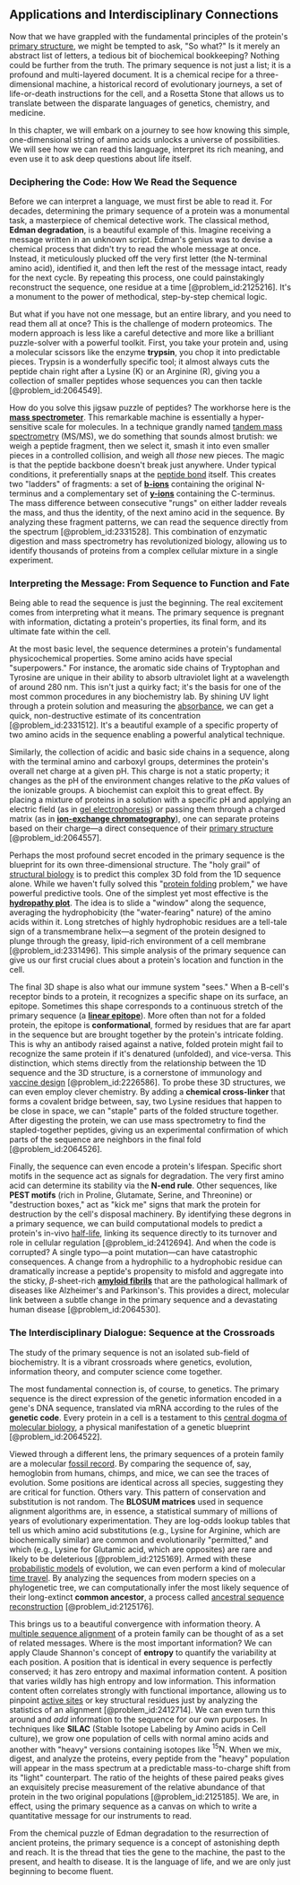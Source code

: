 ## Applications and Interdisciplinary Connections

Now that we have grappled with the fundamental principles of the protein's [primary structure](@article_id:144382), we might be tempted to ask, "So what?" Is it merely an abstract list of letters, a tedious bit of biochemical bookkeeping? Nothing could be further from the truth. The primary sequence is not just a list; it is a profound and multi-layered document. It is a chemical recipe for a three-dimensional machine, a historical record of evolutionary journeys, a set of life-or-death instructions for the cell, and a Rosetta Stone that allows us to translate between the disparate languages of genetics, chemistry, and medicine.

In this chapter, we will embark on a journey to see how knowing this simple, one-dimensional string of amino acids unlocks a universe of possibilities. We will see how we can read this language, interpret its rich meaning, and even use it to ask deep questions about life itself.

### Deciphering the Code: How We Read the Sequence

Before we can interpret a language, we must first be able to read it. For decades, determining the primary sequence of a protein was a monumental task, a masterpiece of chemical detective work. The classical method, **Edman degradation**, is a beautiful example of this. Imagine receiving a message written in an unknown script. Edman's genius was to devise a chemical process that didn't try to read the whole message at once. Instead, it meticulously plucked off the very first letter (the N-terminal amino acid), identified it, and then left the rest of the message intact, ready for the next cycle. By repeating this process, one could painstakingly reconstruct the sequence, one residue at a time [@problem_id:2125216]. It's a monument to the power of methodical, step-by-step chemical logic.

But what if you have not one message, but an entire library, and you need to read them all at once? This is the challenge of modern proteomics. The modern approach is less like a careful detective and more like a brilliant puzzle-solver with a powerful toolkit. First, you take your protein and, using a molecular scissors like the enzyme **trypsin**, you chop it into predictable pieces. Trypsin is a wonderfully specific tool; it almost always cuts the peptide chain right after a Lysine (K) or an Arginine (R), giving you a collection of smaller peptides whose sequences you can then tackle [@problem_id:2064549].

How do you solve this jigsaw puzzle of peptides? The workhorse here is the **[mass spectrometer](@article_id:273802)**. This remarkable machine is essentially a hyper-sensitive scale for molecules. In a technique grandly named [tandem mass spectrometry](@article_id:148102) (MS/MS), we do something that sounds almost brutish: we weigh a peptide fragment, then we select it, smash it into even smaller pieces in a controlled collision, and weigh all *those* new pieces. The magic is that the peptide backbone doesn't break just anywhere. Under typical conditions, it preferentially snaps at the [peptide bond](@article_id:144237) itself. This creates two "ladders" of fragments: a set of **[b-ions](@article_id:175537)** containing the original N-terminus and a complementary set of **[y-ions](@article_id:162235)** containing the C-terminus. The mass difference between consecutive "rungs" on either ladder reveals the mass, and thus the identity, of the next amino acid in the sequence. By analyzing these fragment patterns, we can read the sequence directly from the spectrum [@problem_id:2331528]. This combination of enzymatic digestion and mass spectrometry has revolutionized biology, allowing us to identify thousands of proteins from a complex cellular mixture in a single experiment.

### Interpreting the Message: From Sequence to Function and Fate

Being able to read the sequence is just the beginning. The real excitement comes from interpreting what it means. The primary sequence is pregnant with information, dictating a protein's properties, its final form, and its ultimate fate within the cell.

At the most basic level, the sequence determines a protein's fundamental physicochemical properties. Some amino acids have special "superpowers." For instance, the aromatic side chains of Tryptophan and Tyrosine are unique in their ability to absorb ultraviolet light at a wavelength of around $280$ nm. This isn't just a quirky fact; it's the basis for one of the most common procedures in any biochemistry lab. By shining UV light through a protein solution and measuring the [absorbance](@article_id:175815), we can get a quick, non-destructive estimate of its concentration [@problem_id:2331512]. It's a beautiful example of a specific property of two amino acids in the sequence enabling a powerful analytical technique.

Similarly, the collection of acidic and basic side chains in a sequence, along with the terminal amino and carboxyl groups, determines the protein's overall net charge at a given pH. This charge is not a static property; it changes as the pH of the environment changes relative to the $pKa$ values of the ionizable groups. A biochemist can exploit this to great effect. By placing a mixture of proteins in a solution with a specific pH and applying an electric field (as in [gel electrophoresis](@article_id:144860)) or passing them through a charged matrix (as in **[ion-exchange chromatography](@article_id:148043)**), one can separate proteins based on their charge—a direct consequence of their [primary structure](@article_id:144382) [@problem_id:2064557].

Perhaps the most profound secret encoded in the primary sequence is the blueprint for its own three-dimensional structure. The "holy grail" of [structural biology](@article_id:150551) is to predict this complex 3D fold from the 1D sequence alone. While we haven't fully solved this "[protein folding](@article_id:135855) problem," we have powerful predictive tools. One of the simplest yet most effective is the **[hydropathy plot](@article_id:176878)**. The idea is to slide a "window" along the sequence, averaging the hydrophobicity (the "water-fearing" nature) of the amino acids within it. Long stretches of highly hydrophobic residues are a tell-tale sign of a transmembrane helix—a segment of the protein designed to plunge through the greasy, lipid-rich environment of a cell membrane [@problem_id:2331496]. This simple analysis of the primary sequence can give us our first crucial clues about a protein's location and function in the cell.

The final 3D shape is also what our immune system "sees." When a B-cell's receptor binds to a protein, it recognizes a specific shape on its surface, an epitope. Sometimes this shape corresponds to a continuous stretch of the primary sequence (a **[linear epitope](@article_id:164866)**). More often than not for a folded protein, the epitope is **conformational**, formed by residues that are far apart in the sequence but are brought together by the protein's intricate folding. This is why an antibody raised against a native, folded protein might fail to recognize the same protein if it's denatured (unfolded), and vice-versa. This distinction, which stems directly from the relationship between the 1D sequence and the 3D structure, is a cornerstone of immunology and [vaccine design](@article_id:190574) [@problem_id:2226586]. To probe these 3D structures, we can even employ clever chemistry. By adding a **chemical cross-linker** that forms a covalent bridge between, say, two Lysine residues that happen to be close in space, we can "staple" parts of the folded structure together. After digesting the protein, we can use mass spectrometry to find the stapled-together peptides, giving us an experimental confirmation of which parts of the sequence are neighbors in the final fold [@problem_id:2064526].

Finally, the sequence can even encode a protein's lifespan. Specific short motifs in the sequence act as signals for degradation. The very first amino acid can determine its stability via the **N-end rule**. Other sequences, like **PEST motifs** (rich in Proline, Glutamate, Serine, and Threonine) or "destruction boxes," act as "kick me" signs that mark the protein for destruction by the cell's disposal machinery. By identifying these degrons in a primary sequence, we can build computational models to predict a protein's in-vivo [half-life](@article_id:144349), linking its sequence directly to its turnover and role in cellular regulation [@problem_id:2412694]. And when the code is corrupted? A single typo—a point mutation—can have catastrophic consequences. A change from a hydrophilic to a hydrophobic residue can dramatically increase a peptide's propensity to misfold and aggregate into the sticky, $\beta$-sheet-rich **[amyloid fibrils](@article_id:155495)** that are the pathological hallmark of diseases like Alzheimer's and Parkinson's. This provides a direct, molecular link between a subtle change in the primary sequence and a devastating human disease [@problem_id:2064530].

### The Interdisciplinary Dialogue: Sequence at the Crossroads

The study of the primary sequence is not an isolated sub-field of biochemistry. It is a vibrant crossroads where genetics, evolution, information theory, and computer science come together.

The most fundamental connection is, of course, to genetics. The primary sequence is the direct expression of the genetic information encoded in a gene's DNA sequence, translated via mRNA according to the rules of the **genetic code**. Every protein in a cell is a testament to this [central dogma of molecular biology](@article_id:148678), a physical manifestation of a genetic blueprint [@problem_id:2064522].

Viewed through a different lens, the primary sequences of a protein family are a molecular [fossil record](@article_id:136199). By comparing the sequence of, say, hemoglobin from humans, chimps, and mice, we can see the traces of evolution. Some positions are identical across all species, suggesting they are critical for function. Others vary. This pattern of conservation and substitution is not random. The **BLOSUM matrices** used in sequence alignment algorithms are, in essence, a statistical summary of millions of years of evolutionary experimentation. They are log-odds lookup tables that tell us which amino acid substitutions (e.g., Lysine for Arginine, which are biochemically similar) are common and evolutionarily "permitted," and which (e.g., Lysine for Glutamic acid, which are opposites) are rare and likely to be deleterious [@problem_id:2125169]. Armed with these [probabilistic models](@article_id:184340) of evolution, we can even perform a kind of molecular [time travel](@article_id:187883). By analyzing the sequences from modern species on a phylogenetic tree, we can computationally infer the most likely sequence of their long-extinct **common ancestor**, a process called [ancestral sequence reconstruction](@article_id:165577) [@problem_id:2125176].

This brings us to a beautiful convergence with information theory. A [multiple sequence alignment](@article_id:175812) of a protein family can be thought of as a set of related messages. Where is the most important information? We can apply Claude Shannon's concept of **entropy** to quantify the variability at each position. A position that is identical in every sequence is perfectly conserved; it has zero entropy and maximal information content. A position that varies wildly has high entropy and low information. This information content often correlates strongly with functional importance, allowing us to pinpoint [active sites](@article_id:151671) or key structural residues just by analyzing the statistics of an alignment [@problem_id:2412714]. We can even turn this around and *add* information to the sequence for our own purposes. In techniques like **SILAC** (Stable Isotope Labeling by Amino acids in Cell culture), we grow one population of cells with normal amino acids and another with "heavy" versions containing isotopes like $^{15}\text{N}$. When we mix, digest, and analyze the proteins, every peptide from the "heavy" population will appear in the mass spectrum at a predictable mass-to-charge shift from its "light" counterpart. The ratio of the heights of these paired peaks gives an exquisitely precise measurement of the relative abundance of that protein in the two original populations [@problem_id:2125185]. We are, in effect, using the primary sequence as a canvas on which to write a quantitative message for our instruments to read.

From the chemical puzzle of Edman degradation to the resurrection of ancient proteins, the primary sequence is a concept of astonishing depth and reach. It is the thread that ties the gene to the machine, the past to the present, and health to disease. It is the language of life, and we are only just beginning to become fluent.